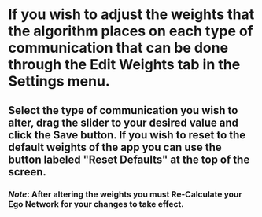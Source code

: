 # If you wish to adjust the weights that the algorithm places on each type of communication that can be done through the Edit Weights tab in the Settings menu.

## Select the type of communication you wish to alter, drag the slider to your desired value and click the Save button. If you wish to reset to the default weights of the app you can use the button labeled "Reset Defaults" at the top of the screen. 

### *Note*: After altering the weights you must Re-Calculate your Ego Network for your changes to take effect.